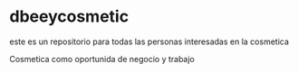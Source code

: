 # dbeeycosmetic
este es un repositorio para todas las personas interesadas en la cosmetica

Cosmetica como oportunida de negocio y trabajo 
